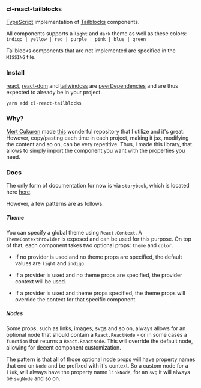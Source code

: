 ### cl-react-tailblocks

[TypeScript](https://www.typescriptlang.org/) implementation of [Tailblocks](https://tailblocks.cc/) components.

All components supports a `light` and `dark` theme as well as these colors: `indigo | yellow | red | purple | pink | blue | green`

Tailblocks components that are not implemented are specified in the `MISSING` file.

### Install

[react](https://www.npmjs.com/package/react), [react-dom](https://www.npmjs.com/package/react-dom) and [tailwindcss](https://www.npmjs.com/package/tailwindcss) are [peerDependencies](https://docs.npmjs.com/cli/v8/configuring-npm/package-json#peerdependencies) and are thus expected to already be in your project.

`yarn add cl-react-tailblocks`

### Why?

[Mert Cukuren](https://github.com/mertJF) made [this](https://github.com/mertJF/tailblocks) wonderful repository that I utilize and it's great. However, copy/pasting each time in each project, making it jsx, modifying the content and so on, can be very repetitive. Thus, I made this library, that allows to simply import the component you want with the properties you need.

### Docs

The only form of documentation for now is via `storybook`, which is located here [here](https://lindeneg.github.io/cl-react-tailblocks/).

However, a few patterns are as follows:

##### Theme

You can specify a global theme using `React.Context`. A `ThemeContextProvider` is exposed and can be used for this purpose. On top of that, each component takes two optional props: `theme` and `color`.

- If no provider is used and no theme props are specified, the default values are `light` and `indigo`.

- If a provider is used and no theme props are specified, the provider context will be used.

- If a provider is used and theme props specified, the theme props will override the context for that specific component.

##### Nodes

Some props, such as links, images, svgs and so on, always allows for an optional node that should contain a `React.ReactNode` - or in some cases a `function` that returns a `React.ReactNode`. This will override the default node, allowing for decent component customization.

The pattern is that all of those optional node props will have property names that end on `Node` and be prefixed with it's context. So a custom node for a `link`, will always have the property name `linkNode`, for an `svg` it will always be `svgNode` and so on.
